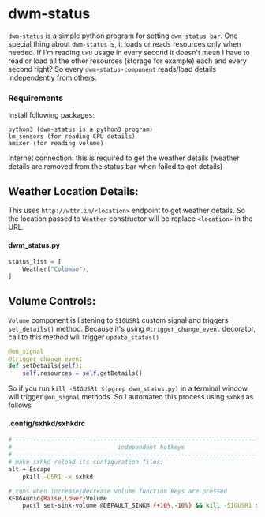 # dwm-status
`dwm-status` is a simple python program for setting `dwm status bar`. One special thing about `dwm-status` is, it loads or reads resources only when needed. If I'm reading `CPU` usage in every second it doesn't mean I have to read or load all the other resources (storage for example) each and every second right? So every `dwm-status-component` reads/load details independently from others.


### Requirements
Install following packages:
```
python3 (dwm-status is a python3 program)
lm_sensors (for reading CPU details)
amixer (for reading volume)
```

Internet connection: this is required to get the weather details (weather details are removed from the status bar when failed to get details)

## Weather Location Details:
This uses `http://wttr.in/<location>` endpoint to get weather details. So the location passed to `Weather` constructor will be replace `<location>` in the URL.

#### dwm_status.py
```python
status_list = [ 
    Weather("Colombo"), 
]
```

## Volume Controls:
`Volume` component is listening to `SIGUSR1` custom signal and triggers `set_details()` method. Because it's using `@trigger_change_event` decorator, call to this method will trigger `update_status()`

```python
@on_signal
@trigger_change_event
def setDetails(self):
	self.resources = self.getDetails()
```

So if you run `kill -SIGUSR1 $(pgrep dwm_status.py)` in a terminal window will trigger `@on_signal` methods. So I automated this process using `sxhkd` as follows

#### .config/sxhkd/sxhkdrc
```bash
#------------------------------------------------------------------------------#
#                              independent hotkeys                             #
#------------------------------------------------------------------------------#
# make sxhkd reload its configuration files:
alt + Escape
	pkill -USR1 -x sxhkd

# runs when increase/decrease volume function keys are pressed
XF86Audio{Raise,Lower}Volume
    pactl set-sink-volume @DEFAULT_SINK@ {+10%,-10%} && kill -SIGUSR1 $(pgrep dwm_status.py)
```
